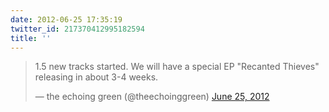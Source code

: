 ```yaml
---
date: 2012-06-25 17:35:19
twitter_id: 217370412995182594
title: ''
---
```


<blockquote class="twitter-tweet"><p lang="en" dir="ltr">1.5 new tracks started.  We will have a special EP &quot;Recanted Thieves&quot; releasing in about 3-4 weeks.</p>&mdash; the echoing green (@theechoinggreen) <a href="https://twitter.com/theechoinggreen/status/217315875894722560?ref_src=twsrc%5Etfw">June 25, 2012</a></blockquote>
<script async src="https://platform.twitter.com/widgets.js" charset="utf-8"></script>
